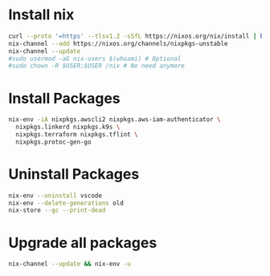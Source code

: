 Install nix
=====
```sh
curl --proto '=https' --tlsv1.2 -sSfL https://nixos.org/nix/install | bash
nix-channel --add https://nixos.org/channels/nixpkgs-unstable
nix-channel --update
#sudo usermod -aG nix-users $(whoami) # Optional
#sudo chown -R $USER:$USER /nix # No need anymore
```

Install Packages
=====
```sh
nix-env -iA nixpkgs.awscli2 nixpkgs.aws-iam-authenticator \
  nixpkgs.linkerd nixpkgs.k9s \
  nixpkgs.terraform nixpkgs.tflint \
  nixpkgs.protoc-gen-go
```

Uninstall Packages
=====
```sh
nix-env --uninstall vscode
nix-env --delete-generations old
nix-store --gc --print-dead
```

Upgrade all packages
=====
```sh
nix-channel --update && nix-env -u
```
